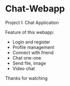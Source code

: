 # Chat-Webapp

Project I: Chat Application

Feature of this webapp:

- Login and register
- Profile management
- Connect with friend
- Chat one-one
- Send file, image
- Video chat

Thanks for watching

